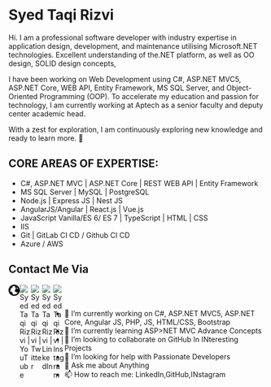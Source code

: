 # Syed Taqi Rizvi

Hi. I am a professional software developer with industry expertise in application design, development, and maintenance utilising Microsoft.NET technologies. Excellent understanding of the.NET platform, as well as OO design, SOLID design concepts,

I have been working on Web Development using C#, ASP.NET MVC5, ASP.NET Core, WEB API, Entity Framework, MS SQL Server, and Object-Oriented Programming (OOP). To accelerate my education and passion for technology, I am currently working at Aptech as a senior faculty and deputy center academic head.

With a zest for exploration, I am continuously exploring new knowledge and ready to learn more. 🙂

## CORE AREAS OF EXPERTISE:
- C#, ASP.NET MVC | ASP.NET Core | REST WEB API | Entity Framework
- MS SQL Server | MySQL | PostgreSQL
- Node.js | Express JS | Nest JS
- AngularJS/Angular | React.js | Vue.js
- JavaScript Vanilla/ES 6/ ES 7 | TypeScript | HTML | CSS
- IIS
- Git | GitLab CI CD / Github CI CD
- Azure / AWS

## Contact Me Via

[<img align="left" alt="GitHub22px | GitHub" width="22px" src="https://raw.githubusercontent.com/iconic/open-iconic/master/svg/globe.svg" />](https://github.com/SyedTaqiRizvi110)
[<img align="left" alt="Syed Taqi Rizvi | YouTube" width="22px" src="https://cdn.jsdelivr.net/npm/simple-icons@v3/icons/youtube.svg" />](https://www.youtube.com/channel/UC1OzyIhzoaUB83YZXyZn4uA)
[<img align="left" alt="Syed Taqi Rizvi | Twitter" width="22px" src="https://cdn.jsdelivr.net/npm/simple-icons@v3/icons/twitter.svg" />](https://twitter.com/syedtaqirizvi)
[<img align="left" alt="Syed Taqi Rizvi | LinkedIn" width="22px" src="https://cdn.jsdelivr.net/npm/simple-icons@v3/icons/linkedin.svg" />](https://www.linkedin.com/in/syedtaqirizviofficial/)
[<img align="left" alt="Syed Taqi Rizvi | Instagram" width="22px" src="https://cdn.jsdelivr.net/npm/simple-icons@v3/icons/instagram.svg" />](https://www.instagram.com/staqirizvi/)

<br/> <br/>



- 🔭 I’m currently working on C#, ASP.NET MVC5, ASP.NET Core, Angular JS, PHP, JS, HTML/CSS, Bootstrap
- 🌱 I’m currently learning ASP>NET MVC Advance Concepts
- 👯 I’m looking to collaborate on GitHub In INteresting Projects
- 🤔 I’m looking for help with Passionate Developers
- 💬 Ask me about Anything
- 📫 How to reach me: LinkedIn,GitHub,INstagram

<br/>


